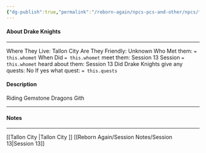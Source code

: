 ```yaml
---
{"dg-publish":true,"permalink":"/reborn-again/npcs-pcs-and-other/npcs/friendly/drake-knights/"}
---
```



#### About Drake Knights
---
Where They Live: Tallon City 
Are They Friendly: Unknown
Who Met them: `= this.whomet`
When Did `= this.whomet` meet them: Session 13
Session `= this.whomet` heard about them: Session 13
Did Drake Knights give any quests: No
	If yes what quest: `= this.quests`


#### Description
Riding Gemstone Dragons 
Gith 

---

#### Notes
---
[[Tallon City \|Tallon City ]]
[[Reborn Again/Session Notes/Session 13\|Session 13]]


